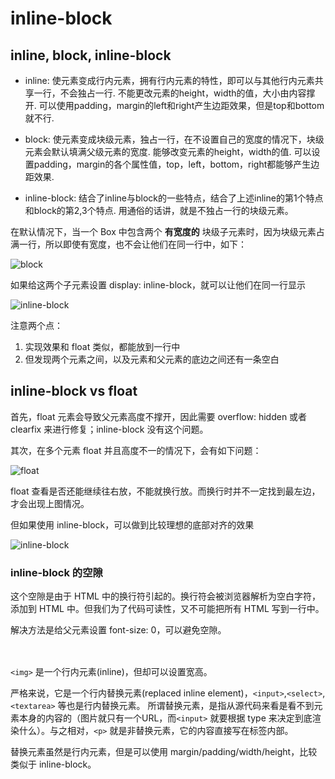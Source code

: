 # inline-block

## inline, block, inline-block

* inline:
    使元素变成行内元素，拥有行内元素的特性，即可以与其他行内元素共享一行，不会独占一行. 
    不能更改元素的height，width的值，大小由内容撑开. 
    可以使用padding，margin的left和right产生边距效果，但是top和bottom就不行.

* block:
    使元素变成块级元素，独占一行，在不设置自己的宽度的情况下，块级元素会默认填满父级元素的宽度. 
    能够改变元素的height，width的值. 
    可以设置padding，margin的各个属性值，top，left，bottom，right都能够产生边距效果.

* inline-block:
    结合了inline与block的一些特点，结合了上述inline的第1个特点和block的第2,3个特点.
    用通俗的话讲，就是不独占一行的块级元素。

在默认情况下，当一个 Box 中包含两个 __有宽度的__ 块级子元素时，因为块级元素占满一行，所以即使有宽度，也不会让他们在同一行中，如下：

![block](https://images2015.cnblogs.com/blog/1144006/201705/1144006-20170513095231269-1572459142.png)

如果给这两个子元素设置 display: inline-block，就可以让他们在同一行显示

![inline-block](https://images2015.cnblogs.com/blog/1144006/201705/1144006-20170513095240254-1054271047.png)

注意两个点：
1. 实现效果和 float 类似，都能放到一行中
2. 但发现两个元素之间，以及元素和父元素的底边之间还有一条空白

## inline-block vs float

首先，float 元素会导致父元素高度不撑开，因此需要 overflow: hidden 或者 clearfix 来进行修复；inline-block 没有这个问题。

其次，在多个元素 float 并且高度不一的情况下，会有如下问题：

![float](https://images2015.cnblogs.com/blog/1144006/201705/1144006-20170513095302926-2090422648.png)

float 查看是否还能继续往右放，不能就换行放。而换行时并不一定找到最左边，才会出现上图情况。

但如果使用 inline-block，可以做到比较理想的底部对齐的效果

![inline-block](https://images2015.cnblogs.com/blog/1144006/201705/1144006-20170513095312144-2092703645.png)

### inline-block 的空隙

这个空隙是由于 HTML 中的换行符引起的。换行符会被浏览器解析为空白字符，添加到 HTML 中。但我们为了代码可读性，又不可能把所有 HTML 写到一行中。

解决方法是给父元素设置 font-size: 0，可以避免空隙。

## <img>

`<img>` 是一个行内元素(inline)，但却可以设置宽高。

严格来说，它是一个行内替换元素(replaced inline element)，`<input>`,`<select>`, `<textarea>` 等也是行内替换元素。
所谓替换元素，是指从源代码来看是看不到元素本身的内容的（图片就只有一个URL，而`<input>` 就要根据 type 来决定到底渲染什么）。与之相对，`<p>` 就是非替换元素，它的内容直接写在标签内部。

替换元素虽然是行内元素，但是可以使用 margin/padding/width/height，比较类似于 inline-block。